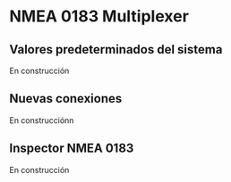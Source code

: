 
# NMEA 0183 Multiplexer


## Valores predeterminados del sistema

En construcción


## Nuevas conexiones

En construcciónn


## Inspector NMEA 0183


En construcción

